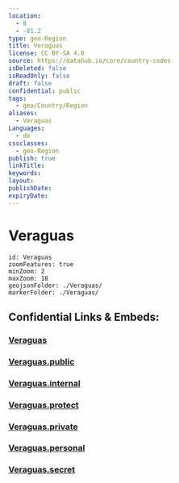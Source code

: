 ```yaml
---
location:
  - 8
  - -81.2
type: geo-Region
title: Veraguas
license: CC BY-SA 4.0
source: https://datahub.io/core/country-codes
isDeleted: false
isReadOnly: false
draft: false
confidential: public
tags:
  - geo/Country/Region
aliases:
  - Veraguas
Languages:
  - de
cssclasses:
  - geo-Region
publish: true
linkTitle:
keywords:
layout:
publishDate:
expiryDate:
---
```


# Veraguas

```leaflet
id: Veraguas
zoomFeatures: true 
minZoom: 2 
maxZoom: 18
geojsonFolder: ./Veraguas/
markerFolder: ./Veraguas/
```


## Confidential Links & Embeds: 

### [Veraguas](/_Standards/Earth/Continent/America~Central/Panama/Provinces~Panama/Veraguas.md) 

### [Veraguas.public](/_public/Earth/Continent/America~Central/Panama/Provinces~Panama/Veraguas.public.md) 

### [Veraguas.internal](/_internal/Earth/Continent/America~Central/Panama/Provinces~Panama/Veraguas.internal.md) 

### [Veraguas.protect](/_protect/Earth/Continent/America~Central/Panama/Provinces~Panama/Veraguas.protect.md) 

### [Veraguas.private](/_private/Earth/Continent/America~Central/Panama/Provinces~Panama/Veraguas.private.md) 

### [Veraguas.personal](/_personal/Earth/Continent/America~Central/Panama/Provinces~Panama/Veraguas.personal.md) 

### [Veraguas.secret](/_secret/Earth/Continent/America~Central/Panama/Provinces~Panama/Veraguas.secret.md)

